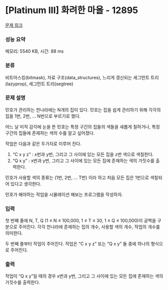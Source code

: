 # [Platinum III] 화려한 마을 - 12895 

[문제 링크](https://www.acmicpc.net/problem/12895) 

### 성능 요약

메모리: 5540 KB, 시간: 88 ms

### 분류

비트마스킹(bitmask), 자료 구조(data_structures), 느리게 갱신되는 세그먼트 트리(lazyprop), 세그먼트 트리(segtree)

### 문제 설명

<p>민호가 관리하는 천나라에는 N개의 집이 있다. 민호는 집을 쉽게 관리하기 위해 각각의 집을 1번, 2번, … N번으로 부르기로 했다.</p>

<p>어느 날 미적 감각에 눈을 뜬 민호는 특정 구간의 집들의 색들을 새롭게 칠하거나, 특정 구간의 집들에 존재하는 색의 수를 알고 싶어졌다.</p>

<p>작업은 다음과 같은 두가지로 이루어 진다.</p>

<ol>
	<li>“C x y z” : x번과 y번, 그리고 그 사이에 있는 모든 집을 z번 색으로 색칠한다.</li>
	<li>“Q x y” : x번과 y번, 그리고 그 사이에 있는 모든 집에 존재하는 색의 가짓수를 출력한다.</li>
</ol>

<p>민호가 사용할 색의 종류는 (1번, 2번, … T번) 이라 하고 처음 모든 집은 1번으로 색칠되어 있다고 생각한다.</p>

<p>민호가 해야하는 작업을 시뮬레이션 해보는 프로그램을 작성하자.</p>

### 입력 

 <p>첫 번째 줄에 N, T, Q (1 ≤ N ≤ 100,000, 1 ≤ T ≤ 30, 1 ≤ Q ≤ 100,000)이 공백을 구분으로 주어진다. 각각 천나라에 존재하는 집의 개수, 사용할 색의 개수, 작업의 개수를 의미한다.</p>

<p>두 번째 줄부터 작업이 주어진다. 작업은 “C x y z” 또는 “Q x y” 둘 중에 하나의 형식으로 주어진다.</p>

### 출력 

 <p>작업이 “Q x y”일 때의 경우 x번과 y번, 그리고 그 사이에 있는 모든 집에 존재하는 색의 가짓수를 출력한다.</p>

